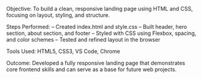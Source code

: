  Objective:
To build a clean, responsive landing page using HTML and CSS, focusing on layout, styling, and structure.

 Steps Performed:
– Created index.html and style.css
– Built header, hero section, about section, and footer
– Styled with CSS using Flexbox, spacing, and color schemes
– Tested and refined layout in the browser

Tools Used:
HTML5, CSS3, VS Code, Chrome

 Outcome:
Developed a fully responsive landing page that demonstrates core frontend skills and can serve as a base for future web projects.
